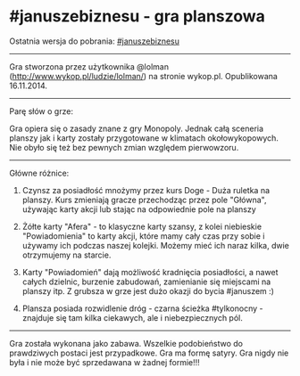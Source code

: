 #januszebiznesu - gra planszowa
==============
Ostatnia wersja do pobrania: [#januszebiznesu](https://github.com/PJanisio/januszebiznesu/releases)

-------

Gra stworzona przez użytkownika @lolman (http://www.wykop.pl/ludzie/lolman/) na stronie wykop.pl.
Opublikowana 16.11.2014.

-------
Parę słów o grze: 


Gra opiera się o zasady znane z gry Monopoly. Jednak całą sceneria planszy jak i karty zostały przygotowane w klimatach okołowykopowych. Nie obyło się też bez pewnych zmian względem pierwowzoru.

-------
Główne różnice:

1. Czynsz za posiadłość mnożymy przez kurs Doge - Duża ruletka na planszy. Kurs zmieniają gracze przechodząc przez pole "Główna", używając karty akcji lub stając na odpowiednie pole na planszy

2. Żółte karty "Afera" - to klasyczne karty szansy, z kolei niebieskie "Powiadomienia" to karty akcji, które mamy cały czas przy sobie i używamy ich podczas naszej kolejki. Możemy mieć ich naraz kilka, dwie otrzymujemy na starcie. 

3. Karty "Powiadomień" dają możliwość kradnięcia posiadłości, a nawet całych dzielnic, burzenie zabudowań, zamienianie się miejscami na planszy itp. Z grubsza w grze jest dużo okazji do bycia #januszem :)

4. Plansza posiada rozwidlenie dróg - czarna ścieżka #tylkonocny - znajduje się tam kilka ciekawych, ale i niebezpiecznych pól. 

----------

Gra została wykonana jako zabawa. Wszelkie podobieństwo do prawdziwych postaci jest przypadkowe. Gra ma formę satyry. Gra nigdy nie była i nie może być sprzedawana w żadnej formie!!!

